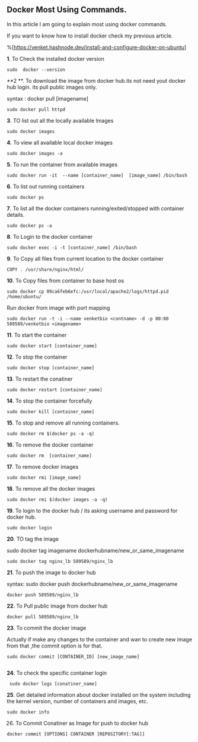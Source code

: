 ## Docker Most Using Commands.

In this article I am going to explain most using docker commands.


> 
If you want to know how to install docker check my previous article.


%[https://venket.hashnode.dev/install-and-configure-docker-on-ubuntu]


**1**. To Check the installed docker version


```
sudo  docker --version

``` 


**2 **. To download the image from docker hub.its not need yout docker hub login.
its pull public images only.


> 
syntax : docker pull [imagename]

```
sudo docker pull httpd

``` 
**3**. TO list out all the locally available lmages


```
sudo docker images

``` 

**4**. To view all available local docker images

```
sudo docker images -a

``` 

**5**. To run the container from available images


```
sudo docker run -it  --name [container_name]  [image_name] /bin/bash
``` 

**6**. To list out running containers


```
sudo docker ps

``` 

**7**. To list all the docker containers running/exited/stopped with container details.

```
sudo docker ps -a

``` 

**8**. To Login to the docker container


```
sudo docker exec -i -t [container_name] /bin/bash

```

**9**. To Copy all files from current location to the docker container


```
COPY . /usr/share/nginx/html/

``` 


**10**. To Copy files from container to base host os

```
sudo docker cp 09ca6feb6efc:/usr/local/apache2/logs/httpd.pid /home/ubuntu/

``` 
 Run docker from image with port mapping


```
sudo docker run -t -i --name venketbio <contname> -d -p 80:80 589589/venketbio <imagename>

``` 

**11**. To start the container 


```
sudo docker start [container_name]

``` 

**12**. To stop the container


```
sudo docker stop [container_name]

``` 

**13**. To restart the conatiner


```
sudo docker restart [container_name]

``` 

**14**. To stop the container forcefully

``` 
sudo docker kill [container_name]

``` 

**15**. To stop and remove all running containers.


```
sudo docker rm $(docker ps -a -q)

``` 

**16**. To remove the docker container


```
sudo docker rm  [container_name]

``` 

**17**. To remove docker images


```
sudo docker rmi [image_name]

``` 

**18**. To remove all the docker images

```
sudo docker rmi $(docker images -a -q)

```

**19**. To login to the docker hub / its asking username and password for docker hub.

```
sudo docker login

```
**20**. TO tag the image

sudo docker tag imagename dockerhubname/new_or_same_imagename

```
sudo docker tag nginx_lb 589589/nginx_lb   

```

**21**. To push the image to docker hub


> 
syntax: sudo docker push dockerhubname/new_or_same_imagename

```
docker push 589589/nginx_lb

```

**22**. To Pull public image from docker hub

```
docker pull 589589/nginx_lb

```

**23**. To commit the docker image

Actually if make any changes to the container and wan to create new image from that ,the commit option is for that.


```
sudo docker commit [CONTAINER_ID] [new_image_name]


```
**24**.  To check the specific container login
 

``` 
 sudo docker logs [conatiner_name]

```  

**25**. Get detailed information about docker installed on the system including
the kernel version, number of containers and images, etc.

```
sudo docker info

```
26. To Commit Conatiner as Image for push to docker hub


```
docker commit [OPTIONS] CONTAINER [REPOSITORY[:TAG]]

``` 
 